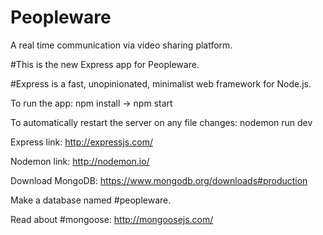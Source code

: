 # Peopleware
A real time communication via video sharing platform.

#This is the new Express app for Peopleware.

#Express
is a fast, unopinionated, minimalist web framework for Node.js.

To run the app:
npm install -> npm start

To automatically restart the server on any file changes:
nodemon run dev

Express link:
http://expressjs.com/

Nodemon link:
http://nodemon.io/

Download MongoDB:
https://www.mongodb.org/downloads#production

Make a database named #peopleware.

Read about #mongoose:
http://mongoosejs.com/
